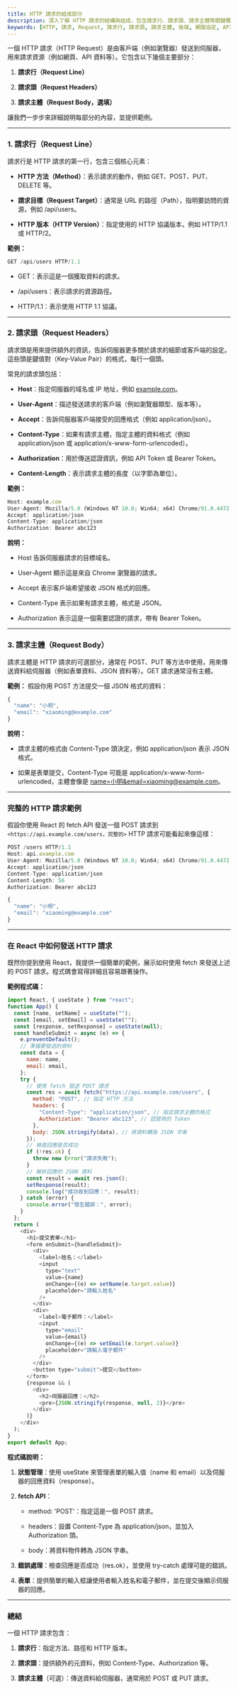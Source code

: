 ```yaml
---
title: HTTP 請求的組成部分
description: 深入了解 HTTP 請求的結構與組成，包含請求行、請求頭、請求主體等關鍵概念與實際應用
keywords: [HTTP, 請求, Request, 請求行, 請求頭, 請求主體, 後端, 網路協定, API]
---
```


一個 HTTP 請求（HTTP Request）是由客戶端（例如瀏覽器）發送到伺服器，用來請求資源（例如網頁、API 資料等）。它包含以下幾個主要部分：

1. **請求行（Request Line）**

2. **請求頭（Request Headers）**

3. **請求主體（Request Body，選填）**

讓我們一步步來詳細說明每部分的內容，並提供範例。

---

### 1\. 請求行（Request Line）

請求行是 HTTP 請求的第一行，包含三個核心元素：

- **HTTP 方法（Method）**：表示請求的動作，例如 GET、POST、PUT、DELETE 等。

- **請求目標（Request Target）**：通常是 URL 的路徑（Path），指明要訪問的資源，例如 /api/users。

- **HTTP 版本（HTTP Version）**：指定使用的 HTTP 協議版本，例如 HTTP/1.1 或 HTTP/2。

**範例：**

```javascript
GET /api/users HTTP/1.1
```

- GET：表示這是一個獲取資料的請求。

- /api/users：表示請求的資源路徑。

- HTTP/1.1：表示使用 HTTP 1.1 協議。

---

### 2\. 請求頭（Request Headers）

請求頭是用來提供額外的資訊，告訴伺服器更多關於請求的細節或客戶端的設定。這些頭是鍵值對（Key-Value Pair）的格式，每行一個頭。

常見的請求頭包括：

- **Host**：指定伺服器的域名或 IP 地址，例如 [example.com](example.com)。

- **User-Agent**：描述發送請求的客戶端（例如瀏覽器類型、版本等）。

- **Accept**：告訴伺服器客戶端接受的回應格式（例如 application/json）。

- **Content-Type**：如果有請求主體，指定主體的資料格式（例如 application/json 或 application/x-www-form-urlencoded）。

- **Authorization**：用於傳送認證資訊，例如 API Token 或 Bearer Token。

- **Content-Length**：表示請求主體的長度（以字節為單位）。

**範例：**

```javascript
Host: example.com
User-Agent: Mozilla/5.0 (Windows NT 10.0; Win64; x64) Chrome/91.0.4472.124
Accept: application/json
Content-Type: application/json
Authorization: Bearer abc123
```

**說明：**

- Host 告訴伺服器請求的目標域名。

- User-Agent 顯示這是來自 Chrome 瀏覽器的請求。

- Accept 表示客戶端希望接收 JSON 格式的回應。

- Content-Type 表示如果有請求主體，格式是 JSON。

- Authorization 表示這是一個需要認證的請求，帶有 Bearer Token。

---

### 3\. 請求主體（Request Body）

請求主體是 HTTP 請求的可選部分，通常在 POST、PUT 等方法中使用，用來傳送資料給伺服器（例如表單資料、JSON 資料等）。GET 請求通常沒有主體。

**範例：** 假設你用 POST 方法提交一個 JSON 格式的資料：

```javascript
{
  "name": "小明",
  "email": "xiaoming@example.com"
}
```

**說明：**

- 請求主體的格式由 Content-Type 頭決定，例如 application/json 表示 JSON 格式。

- 如果是表單提交，Content-Type 可能是 application/x-www-form-urlencoded，主體會像是 [name=小明&email=xiaoming@example.com](name=小明&email=xiaoming@example.com)。

---

### 完整的 HTTP 請求範例

假設你使用 React 的 fetch API 發送一個 POST 請求到 `<https://api.example.com/users，完整的>` HTTP 請求可能看起來像這樣：

```javascript
POST /users HTTP/1.1
Host: api.example.com
User-Agent: Mozilla/5.0 (Windows NT 10.0; Win64; x64) Chrome/91.0.4472.124
Accept: application/json
Content-Type: application/json
Content-Length: 56
Authorization: Bearer abc123

{
  "name": "小明",
  "email": "xiaoming@example.com"
}
```

---

### 在 React 中如何發送 HTTP 請求

既然你提到使用 React，我提供一個簡單的範例，展示如何使用 fetch 來發送上述的 POST 請求。程式碼會寫得詳細且容易跟著操作。

**範例程式碼：**

```javascript
import React, { useState } from "react";
function App() {
  const [name, setName] = useState("");
  const [email, setEmail] = useState("");
  const [response, setResponse] = useState(null);
  const handleSubmit = async (e) => {
    e.preventDefault();
    // 準備要發送的資料
    const data = {
      name: name,
      email: email,
    };
    try {
      // 使用 fetch 發送 POST 請求
      const res = await fetch("https://api.example.com/users", {
        method: "POST", // 指定 HTTP 方法
        headers: {
          "Content-Type": "application/json", // 指定請求主體的格式
          Authorization: "Bearer abc123", // 認證用的 Token
        },
        body: JSON.stringify(data), // 將資料轉為 JSON 字串
      });
      // 檢查回應是否成功
      if (!res.ok) {
        throw new Error("請求失敗");
      }
      // 解析回應的 JSON 資料
      const result = await res.json();
      setResponse(result);
      console.log("成功收到回應：", result);
    } catch (error) {
      console.error("發生錯誤：", error);
    }
  };
  return (
    <div>
      <h1>提交表單</h1>
      <form onSubmit={handleSubmit}>
        <div>
          <label>姓名：</label>
          <input
            type="text"
            value={name}
            onChange={(e) => setName(e.target.value)}
            placeholder="請輸入姓名"
          />
        </div>
        <div>
          <label>電子郵件：</label>
          <input
            type="email"
            value={email}
            onChange={(e) => setEmail(e.target.value)}
            placeholder="請輸入電子郵件"
          />
        </div>
        <button type="submit">提交</button>
      </form>
      {response && (
        <div>
          <h2>伺服器回應：</h2>
          <pre>{JSON.stringify(response, null, 2)}</pre>
        </div>
      )}
    </div>
  );
}
export default App;
```

**程式碼說明：**

1. **狀態管理**：使用 useState 來管理表單的輸入值（name 和 email）以及伺服器的回應資料（response）。

2. **fetch API**：

   - method: 'POST'：指定這是一個 POST 請求。

   - headers：設置 Content-Type 為 application/json，並加入 Authorization 頭。

   - body：將資料物件轉為 JSON 字串。

3. **錯誤處理**：檢查回應是否成功（res.ok），並使用 try-catch 處理可能的錯誤。

4. **表單**：提供簡單的輸入框讓使用者輸入姓名和電子郵件，並在提交後顯示伺服器的回應。

---

### 總結

一個 HTTP 請求包含：

1. **請求行**：指定方法、路徑和 HTTP 版本。

2. **請求頭**：提供額外的元資料，例如 Content-Type、Authorization 等。

3. **請求主體**（可選）：傳送資料給伺服器，通常用於 POST 或 PUT 請求。

